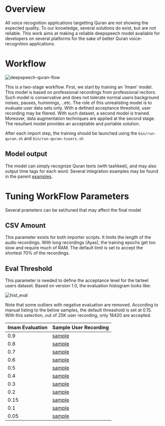 # Overview
All voice recognition applications targetting Quran are not showing the expected quality. To our knowledge, several solutions do exist, but are not reliable.
This work aims at making a reliable deepspeech model available for developers on several platforms for the sake of better Quran voice-recognition applications.

# Workflow
![deepspeech-quran-flow](https://user-images.githubusercontent.com/90985/83131080-98cdd980-a0df-11ea-8801-dd325739fd15.png)

This is a two-stage workflow. First, we start by training an 'Imam' model. This model is based on professional recordings from professional recitors. Such model is conservative and does not tolerate normal users background noises, pauses, hummings, ..etc.
The role of this unrealisting model is to evaluate user data sets only. With a defined acceptance threshold, user recording may be filered. With such dataset, a second model is trained.
Moreover, data augmentation techniques are applied at the second stage. The resultant model provides an acceptable and portable solution.

After each import step, the training should be launched using the `bin/run-quran.sh` and `bin/run-quran-tusers.sh`

## Model output
The model can simply recognize Quran texts (with tashkeel), and may also output time tags for each word.
Several integration examples may be found in the parent [examples](https://github.com/mozilla/DeepSpeech-examples).

# Tuning WorkFlow Parameters
Several prameters can be set/tuned that may affect the final model
## CSV Amount
This parameter exists for both importer scripts. It limits the length of the audio recordings. With long recordings (Ayas), the training epochs get too slow and require much of RAM. The default limit is set to accept the shortest 70% of the recordings.
## Eval Threshold
This parameter is needed to define the acceptance level for the tarteel users dataset. Based on version 1.0, the evaluation histogram looks like:

![hist_eval](https://user-images.githubusercontent.com/90985/83154322-481aa880-a100-11ea-882c-e38c6972c635.PNG)

Note that some outliers with negative evaluation are removed. According to manual listing to the below samples, the default threashold is set at 0.15. With this selection, out of 25K user recording, only 18420 are accepted.

| Imam Evaluation  | Sample User Recording |
| ------------- | ------------- |
| 0.9 | [sample](https://rawcdn.githack.com/tarekeldeeb/DeepSpeech-Quran/5c19fe62d0353e2b13e4ccdf45ca47244cb3e447/data/quran_tusers/samples/eval0.90_104_8_200138152.wav)  |
| 0.8 | [sample](https://rawcdn.githack.com/tarekeldeeb/DeepSpeech-Quran/5c19fe62d0353e2b13e4ccdf45ca47244cb3e447/data/quran_tusers/samples/eval0.80_15_40_3619386559.wav)  |
| 0.7 | [sample](https://rawcdn.githack.com/tarekeldeeb/DeepSpeech-Quran/5c19fe62d0353e2b13e4ccdf45ca47244cb3e447/data/quran_tusers/samples/eval0.70_54_3_1843155457.wav)  |
| 0.6 | [sample](https://rawcdn.githack.com/tarekeldeeb/DeepSpeech-Quran/5c19fe62d0353e2b13e4ccdf45ca47244cb3e447/data/quran_tusers/samples/eval0.60_35_19_2709284236.wav)  |
| 0.5 | [sample](https://rawcdn.githack.com/tarekeldeeb/DeepSpeech-Quran/5c19fe62d0353e2b13e4ccdf45ca47244cb3e447/data/quran_tusers/samples/eval0.50_16_56_2551827829.wav)  |
| 0.4 | [sample](https://rawcdn.githack.com/tarekeldeeb/DeepSpeech-Quran/5c19fe62d0353e2b13e4ccdf45ca47244cb3e447/data/quran_tusers/samples/eval0.40_20_17_1693007443.wav)  |
| 0.3 | [sample](https://rawcdn.githack.com/tarekeldeeb/DeepSpeech-Quran/5c19fe62d0353e2b13e4ccdf45ca47244cb3e447/data/quran_tusers/samples/eval0.30_6_56_2270203246.wav)  |
| 0.2 | [sample](https://rawcdn.githack.com/tarekeldeeb/DeepSpeech-Quran/5c19fe62d0353e2b13e4ccdf45ca47244cb3e447/data/quran_tusers/samples/eval0.20_11_82_1615274534.wav)  |
| 0.15 | [sample](https://rawcdn.githack.com/tarekeldeeb/DeepSpeech-Quran/5c19fe62d0353e2b13e4ccdf45ca47244cb3e447/data/quran_tusers/samples/eval0.15_8_27_83843297.wav)  |
| 0.1 | [sample](https://rawcdn.githack.com/tarekeldeeb/DeepSpeech-Quran/5c19fe62d0353e2b13e4ccdf45ca47244cb3e447/data/quran_tusers/samples/eval0.10_8_14_3524780292.wav)  |
| 0.05 | [sample](https://rawcdn.githack.com/tarekeldeeb/DeepSpeech-Quran/5c19fe62d0353e2b13e4ccdf45ca47244cb3e447/data/quran_tusers/samples/eval0.05_2_179_1044022222.wav)  |

